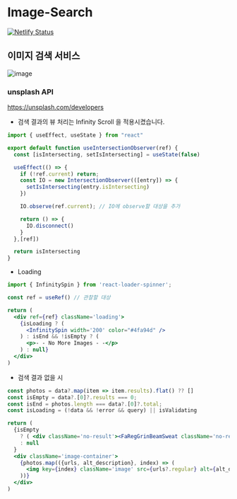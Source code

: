 # Image-Search
[![Netlify Status](https://api.netlify.com/api/v1/badges/b59a1884-f614-465c-9ee6-24ec989adbf7/deploy-status)](https://app.netlify.com/sites/hacookie-image-search/deploys)

## 이미지 검색 서비스
![image](https://user-images.githubusercontent.com/58839497/211521059-e606310e-59bd-40d9-8f5f-aab8f1918918.png)

### unsplash API 
https://unsplash.com/developers

- 검색 결과의 뷰 처리는 Infinity Scroll 을 적용시켰습니다.
```jsx
import { useEffect, useState } from "react"

export default function useIntersectionObserver(ref) {
  const [isIntersecting, setIsIntersecting] = useState(false)

  useEffect(() => {
    if (!ref.current) return;
    const IO = new IntersectionObserver(([entry]) => {
      setIsIntersecting(entry.isIntersecting)
    })

    IO.observe(ref.current); // IO에 observe할 대상을 추가

    return () => {
      IO.disconnect()
    }
  },[ref])

  return isIntersecting
}
```

- Loading
```jsx
import { InfinitySpin } from 'react-loader-spinner';

const ref = useRef() // 관찰할 대상

return (
  <div ref={ref} className='loading'>
    {isLoading ? ( 
      <InfinitySpin width='200' color="#4fa94d" />
    ) : isEnd && !isEmpty ? (
      <p>- - No More Images - -</p> 
    ) : null}
  </div>
)
```

- 검색 결과 없을 시
```jsx
const photos = data?.map(item => item.results).flat() ?? []
const isEmpty = data?.[0]?.results === 0;
const isEnd = photos.length === data?.[0]?.total;
const isLoading = (!data && !error && query) || isValidating

return (
  {isEmpty 
    ? ( <div className='no-result'><FaRegGrinBeamSweat className='no-result-icon'/>No Images Found</div> ) 
    : null
  }
  <div className='image-container'>
    {photos.map(({urls, alt_description}, index) => (
      <img key={index} className='image' src={urls?.regular} alt={alt_description} />
    ))}
  </div>
)
```
